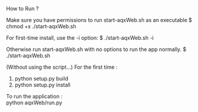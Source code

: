 How to Run ?   

Make sure you have permissions to run start-aqxWeb.sh as an executable
$ chmod +x ./start-aqxWeb.sh

For first-time install, use the -i option:
$ ./start-aqxWeb.sh -i

Otherwise run start-aqxWeb.sh with no options
to run the app normally.
$ ./start-aqxWeb.sh


(Without using the script...)
For the first time :    
1. python setup.py build    
2. python setup.py install    

To run the application :    
python aqxWeb/run.py    
